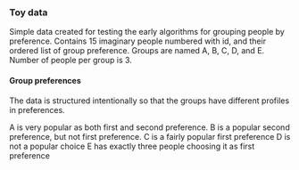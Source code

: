 ### Toy data
Simple data created for testing the early algorithms for grouping people by preference. Contains 15 imaginary people numbered with id, and their ordered list of group preference. Groups are named A, B, C, D, and E. Number of people per group is 3.

#### Group preferences
The data is structured intentionally so that the groups have different profiles in preferences.

A is very popular as both first and second preference.
B is a popular second preference, but not first preference.
C is a fairly popular first preference
D is not a popular choice
E has exactly three people choosing it as first preference